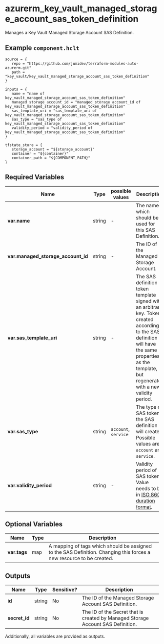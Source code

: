 # azurerm_key_vault_managed_storage_account_sas_token_definition

Manages a Key Vault Managed Storage Account SAS Definition.

## Example `component.hclt`

```hcl
source = {
   repo = "https://github.com/jumidev/terraform-modules-auto-azurerm.git" 
   path = "key_vault/key_vault_managed_storage_account_sas_token_definition" 
}

inputs = {
   name = "name of key_vault_managed_storage_account_sas_token_definition" 
   managed_storage_account_id = "managed_storage_account_id of key_vault_managed_storage_account_sas_token_definition" 
   sas_template_uri = "sas_template_uri of key_vault_managed_storage_account_sas_token_definition" 
   sas_type = "sas_type of key_vault_managed_storage_account_sas_token_definition" 
   validity_period = "validity_period of key_vault_managed_storage_account_sas_token_definition" 
}

tfstate_store = {
   storage_account = "${storage_account}" 
   container = "${container}" 
   container_path = "${COMPONENT_PATH}" 
}

```

## Required Variables

| Name | Type |  possible values |  Description |
| ---- | --------- |  ----------- | ----------- |
| **var.name** | string |  -  |  The name which should be used for this SAS Definition. | 
| **var.managed_storage_account_id** | string |  -  |  The ID of the Managed Storage Account. | 
| **var.sas_template_uri** | string |  -  |  The SAS definition token template signed with an arbitrary key. Tokens created according to the SAS definition will have the same properties as the template, but regenerated with a new validity period. | 
| **var.sas_type** | string |  `account`, `service`  |  The type of SAS token the SAS definition will create. Possible values are `account` and `service`. | 
| **var.validity_period** | string |  -  |  Validity period of SAS token. Value needs to be in [ISO 8601 duration format](https://en.wikipedia.org/wiki/ISO_8601#Durations). | 

## Optional Variables

| Name | Type |  Description |
| ---- | --------- |  ----------- |
| **var.tags** | map |  A mapping of tags which should be assigned to the SAS Definition. Changing this forces a new resource to be created. | 



## Outputs

| Name | Type | Sensitive? | Description |
| ---- | ---- | --------- | --------- |
| **id** | string | No  | The ID of the Managed Storage Account SAS Definition. | 
| **secret_id** | string | No  | The ID of the Secret that is created by Managed Storage Account SAS Definition. | 

Additionally, all variables are provided as outputs.
